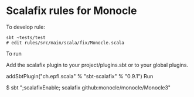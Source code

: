 # Scalafix rules for Monocle

To develop rule:
```
sbt ~tests/test
# edit rules/src/main/scala/fix/Monocle.scala
```
To run

Add the scalafix plugin to your project/plugins.sbt or to your global plugins.

addSbtPlugin("ch.epfl.scala" % "sbt-scalafix" % "0.9.1")
Run

$ sbt ";scalafixEnable; scalafix github:monocle/monocle/Monocle3"